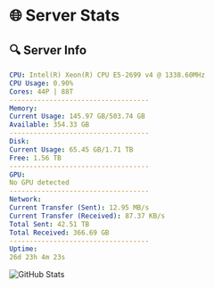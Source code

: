 # 🌐 Server Stats
## 🔍 Server Info
```yaml
CPU: Intel(R) Xeon(R) CPU E5-2699 v4 @ 1338.60MHz
CPU Usage: 0.90%
Cores: 44P | 88T
-----------------------------------
Memory:
Current Usage: 145.97 GB/503.74 GB
Available: 354.33 GB
-----------------------------------
Disk:
Current Usage: 65.45 GB/1.71 TB
Free: 1.56 TB
-----------------------------------
GPU:
No GPU detected
-----------------------------------
Network:
Current Transfer (Sent): 12.95 MB/s
Current Transfer (Received): 87.37 KB/s
Total Sent: 42.51 TB
Total Received: 366.69 GB
-----------------------------------
Uptime:
26d 23h 4m 23s
```
![GitHub Stats](https://img.shields.io/badge/Updated-2025-04-03_20:27:12-blue)